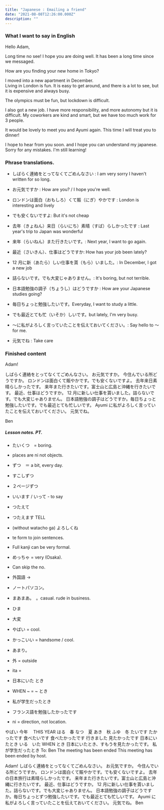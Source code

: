 ```yaml
---
title: "Japanese : Emailing a friend"
date: "2021-08-08T12:26:00.000Z"
description: ""
---
```


### What I want to say in English

Hello Adam,

Long time no see!
I hope you are doing well. It has been a long time since we messaged.

How are you finding your new home in Tokyo?

I moved into a new apartment in December.  
Living in London is fun.
It is easy to get around, and there is a lot to see, but it is expensive and always busy.

The olympics must be fun, but lockdown is difficult.

I also got a new job.
I have more responsibility, and more autonomy but it is difficult.
My coworkers are kind and smart, but we have too much work for 3 people.

It would be lovely to meet you and Ayumi again. This time I will treat you to dinner!

I hope to hear from you soon. and I hope you can understand my japanese. Sorry for any mistakes. I'm still learning!

### Phrase translations.

- しばらく連絡をとってなくてごめんなさい : I am very sorry I haven't written for so long.
- お元気ですか : How are you? / I hope you're well.

- ロンドンは面白（おもしろ）くて賑（にぎ）やかです : London is interesting and lively
- でも安くないですよ: But it's not cheap

- 去年（きょねん）来日（らいにち）素晴（すば）らしかったです : Last year's trip to Japan was wonderful
- 来年（らいねん）また行きたいです。: Next year, I want to go again.

- 最近（さいきん）、仕事はどうですか: How has your job been lately?
- 12 月に新（あたら）しい仕事を貰（もら）いました。: In December, I got a new job
- 詰らないです。でも大変じゃありません。: It's boring, but not terrible.

- 日本語勉強の調子（ちょうし）はどうですか : How are your Japanese studies going?
- 毎日ちょっと勉強したいです。Everyday, I want to study a little.
- でも最近とても忙（いそか）しいです。but lately, I'm very busy.

- 〜に私がよろしく言っていたことを伝えておいてください。: Say hello to 〜 for me.
- 元気でね : Take care

### Finished content

Adam!

しばらく連絡をとってなくてごめんなさい。
お元気ですか。
今住んでいる所どうですか。
ロンドンは面白くて賑やかです。でも安くないですよ。
去年来日素晴らしかったです。 来年また行きたいです。富士山と広島と沖縄を行きたいです。
最近、仕事はどうですか。
12 月に新しい仕事を貰いました。詰らないです。でも大変じゃありません。
日本語勉強の調子はどうですか。毎日ちょっと勉強したいです。でも最近とても忙しいです。
Ayumi に私がよろしく言っていたことを伝えておいてください。
元気でね。

Ben

##### Lesson notes. PT.

- たいくつ　= boring.

- places are ni not objects.
- ずつ　＝ a bit, every day.
- すこしずつ
- ２ページずつ
- いいます / いって - to say
- つたえて
- つたえます TELL
- (without watacho ga) よろしくね
- te form to join sentences.
- Full kanji can be very formal.
- めっちゃ = very (Osaka).
- Can skip the no.
- 外国語 ->
- ノートパソコン。
- まあまあ。　。casual. rude in business.
- ひま
- 大変
- やばい = cool.
- かっこいい = handsome / cool.

- あまり。
- 外 = outside
- ita =
- 日本にいた とき
- WHEN ~ = ~ とき
- 私が学生だったとき
- フランス語を勉強したかったです
- ni = direction, not location.

やばい
今年　 THIS YEAR
はる　春
なつ　夏
あき　秋
ふゆ　冬
たいです
たかったです
食べたいです
食べたかったです
行きました
見たかったです
日本にいたとき
いる　いた
WHEN とき
日本にいたとき、すもうを見たかったです。
私が学生だったとき
To:
Ben
The meeting has been ended
This meeting has been ended by host.

Adam!
しばらく連絡をとってなくてごめんなさい。
お元気ですか。
今住んでいる所どうですか。
ロンドンは面白くて賑やかです。でも安くないですよ。
去年の日本旅行は素晴らしかったです。 来年また行きたいです。富士山と広島と沖縄に行きたいです。
最近、仕事はどうですか。
12 月に新しい仕事を貰いました。詰らないです。でも大変じゃありません。
日本語勉強の調子はどうですか。毎日ちょっとずつ勉強したいです。でも最近とても忙しいです。
Ayumi に私がよろしく言っていたことを伝えておいてください。
元気でね。
Ben

